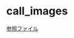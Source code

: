 # call_images

[参照ファイル](https://docs.google.com/spreadsheets/d/1hdIFNQjYuFBXKCf-FF2ox4QeFeZ8Wl1Y9_GLTxpxLzI/edit?usp=sharing)
